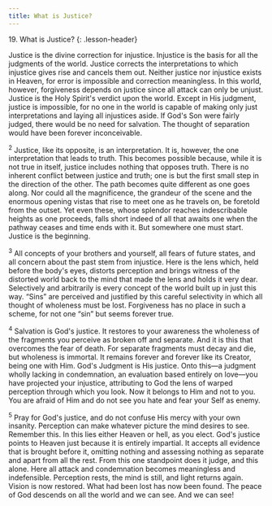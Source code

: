 ```yaml
---
title: What is Justice?
---
```


19\. What is Justice?
{: .lesson-header}

Justice is the divine correction for injustice. Injustice is the basis
for all the judgments of the world. Justice corrects the interpretations
to which injustice gives rise and cancels them out. Neither justice nor
injustice exists in Heaven, for error is impossible and correction
meaningless. In this world, however, forgiveness depends on justice
since all attack can only be unjust. Justice is the Holy Spirit's
verdict upon the world. Except in His judgment, justice is impossible,
for no one in the world is capable of making only just interpretations
and laying all injustices aside. If God's Son were fairly judged, there
would be no need for salvation. The thought of separation would have
been forever inconceivable.

<sup>2</sup> Justice, like its opposite, is an interpretation. It is,
however, the one interpretation that leads to truth. This becomes
possible because, while it is not true in itself, justice includes
nothing that opposes truth. There is no inherent conflict between
justice and truth; one is but the first small step in the direction of
the other. The path becomes quite different as one goes along. Nor could
all the magnificence, the grandeur of the scene and the enormous opening
vistas that rise to meet one as he travels on, be foretold from the
outset. Yet even these, whose splendor reaches indescribable heights as
one proceeds, falls short indeed of all that awaits one when the pathway
ceases and time ends with it. But somewhere one must start. Justice is
the beginning.

<sup>3</sup> All concepts of your brothers and yourself, all fears of
future states, and all concern about the past stem from injustice. Here
is the lens which, held before the body's eyes, distorts perception and
brings witness of the distorted world back to the mind that made the
lens and holds it very dear. Selectively and arbitrarily is every
concept of the world built up in just this way. “Sins” are perceived and
justified by this careful selectivity in which all thought of wholeness
must be lost. Forgiveness has no place in such a scheme, for not one
“sin” but seems forever true.

<sup>4</sup> Salvation is God's justice. It restores to your awareness
the wholeness of the fragments you perceive as broken off and separate.
And it is this that overcomes the fear of death. For separate fragments
must decay and die, but wholeness is immortal. It remains forever and
forever like its Creator, being one with Him. God's Judgment is His
justice. Onto this—a judgment wholly lacking in condemnation, an
evaluation based entirely on love—you have projected your injustice,
attributing to God the lens of warped perception through which you look.
Now it belongs to Him and not to you. You are afraid of Him and do not
see you hate and fear your Self as enemy.

<sup>5</sup> Pray for God's justice, and do not confuse His mercy with
your own insanity. Perception can make whatever picture the mind desires
to see. Remember this. In this lies either Heaven or hell, as you elect.
God's justice points to Heaven just because it is entirely impartial. It
accepts all evidence that is brought before it, omitting nothing and
assessing nothing as separate and apart from all the rest. From this one
standpoint does it judge, and this alone. Here all attack and
condemnation becomes meaningless and indefensible. Perception rests, the
mind is still, and light returns again. Vision is now restored. What had
been lost has now been found. The peace of God descends on all the world
and we can see. And we can see!

